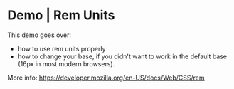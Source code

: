 # Demo | Rem Units

This demo goes over:
- how to use rem units properly
- how to change your base, if you didn't want to work in the default base (16px in most modern browsers).

More info: https://developer.mozilla.org/en-US/docs/Web/CSS/rem
